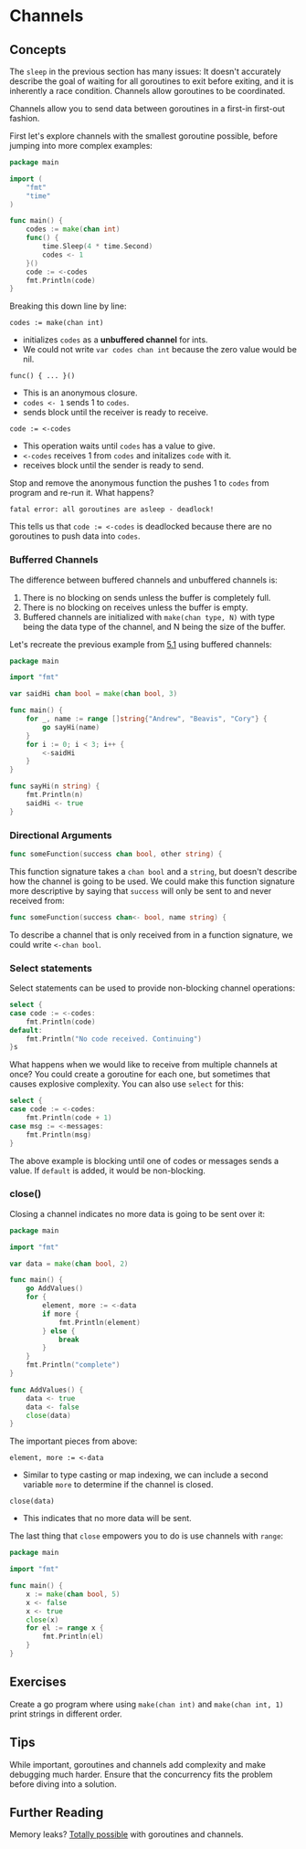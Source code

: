 # Channels

## Concepts
The `sleep` in the previous section has many issues: It doesn't accurately describe the goal of waiting for all goroutines to exit before exiting, and it is inherently a race condition. Channels allow goroutines to be coordinated.

Channels allow you to send data between goroutines in a first-in first-out fashion.

First let's explore channels with the smallest goroutine possible, before jumping into more complex examples:

```go
package main

import (
    "fmt"
    "time"
)

func main() {
    codes := make(chan int)
    func() {
        time.Sleep(4 * time.Second)
        codes <- 1
    }()
    code := <-codes
    fmt.Println(code)
}
```

Breaking this down line by line:

`codes := make(chan int)`
- initializes `codes` as a **unbuffered channel** for ints.
- We could not write `var codes chan int` because the zero value would be nil.

`func() { ... }()`
- This is an anonymous closure.
- `codes <- 1` sends 1 to `codes`.
- sends block until the receiver is ready to receive.

`code := <-codes`
- This operation waits until `codes` has a value to give.
- `<-codes` receives 1 from `codes` and initalizes `code` with it.
- receives block until the sender is ready to send.

Stop and remove the anonymous function the pushes 1 to `codes` from program and re-run it. What happens?

```
fatal error: all goroutines are asleep - deadlock!
```

This tells us that `code := <-codes` is deadlocked because there are no goroutines to push data into `codes`.

### Bufferred Channels

The difference between buffered channels and unbuffered channels is:
1. There is no blocking on sends unless the buffer is completely full.
2. There is no blocking on receives unless the buffer is empty.
3. Buffered channels are initialized with `make(chan type, N)` with type being the data type of the channel, and N being the size of the buffer.

Let's recreate the previous example from [5.1](5.1.md) using buffered channels:

```go
package main

import "fmt"

var saidHi chan bool = make(chan bool, 3)

func main() {
    for _, name := range []string{"Andrew", "Beavis", "Cory"} {
        go sayHi(name)
    }
    for i := 0; i < 3; i++ {
        <-saidHi
    }
}

func sayHi(n string) {
    fmt.Println(n)
    saidHi <- true
}
```

### Directional Arguments

```go
func someFunction(success chan bool, other string) {
```

This function signature takes a `chan bool` and a `string`, but doesn't describe how the channel is going to be used. We could make this function signature more descriptive by saying that `success` will only be sent to and never received from:

```go
func someFunction(success chan<- bool, name string) {
```

To describe a channel that is only received from in a function signature, we could write `<-chan bool`.

### Select statements

Select statements can be used to provide non-blocking channel operations:

```go
select {
case code := <-codes:
    fmt.Println(code)
default:
    fmt.Println("No code received. Continuing")
}s
```

What happens when we would like to receive from multiple channels at once? You could create a goroutine for each one, but sometimes that causes explosive complexity. You can also use `select` for this:
```go
select {
case code := <-codes:
    fmt.Println(code + 1)
case msg := <-messages:
    fmt.Println(msg)
}
```

The above example is blocking until one of codes or messages sends a value. If `default` is added, it would be non-blocking.

### close()

Closing a channel indicates no more data is going to be sent over it:

```go
package main

import "fmt"

var data = make(chan bool, 2)

func main() {
    go AddValues()
    for {
        element, more := <-data
        if more {
            fmt.Println(element)
        } else {
            break
        }
    }
    fmt.Println("complete")
}

func AddValues() {
    data <- true
    data <- false
    close(data)
}
```

The important pieces from above:

`element, more := <-data`
- Similar to type casting or map indexing, we can include a second variable `more` to determine if the channel is closed.

`close(data)`
- This indicates that no more data will be sent.

The last thing that `close` empowers you to do is use channels with `range`:

```go
package main

import "fmt"

func main() {
    x := make(chan bool, 5)
    x <- false
    x <- true
    close(x)
    for el := range x {
        fmt.Println(el)
    }
}
```

## Exercises

Create a go program where using `make(chan int)` and `make(chan int, 1)` print strings in different order.

## Tips

While important, goroutines and channels add complexity and make debugging much harder. Ensure that the concurrency fits the problem before diving into a solution.

## Further Reading

Memory leaks? [Totally possible](https://www.ardanlabs.com/blog/2018/11/goroutine-leaks-the-forgotten-sender.html) with goroutines and channels.